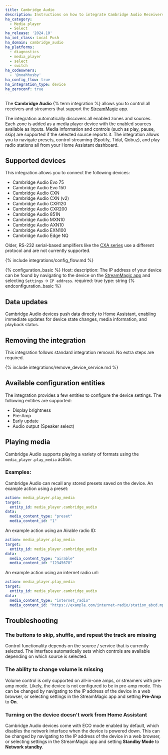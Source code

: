 ```yaml
---
title: Cambridge Audio
description: Instructions on how to integrate Cambridge Audio Receivers into Home Assistant.
ha_category:
  - Media player
  - Select
ha_release: '2024.10'
ha_iot_class: Local Push
ha_domain: cambridge_audio
ha_platforms:
  - diagnostics
  - media_player
  - select
  - switch
ha_codeowners:
  - '@noahhusby'
ha_config_flow: true
ha_integration_type: device
ha_zeroconf: true
---
```


The **Cambridge Audio** {% term integration %} allows you to control all receivers and streamers that support the [StreamMagic](https://www.cambridgeaudio.com/usa/en/products/streammagic) app.

The integration automatically discovers all enabled zones and sources. Each zone is added as a media player device with the enabled sources available as inputs. Media information and controls (such as play, pause, skip) are supported if the selected source reports it. The integration allows you to navigate presets, control streaming (Spotify, Tidal, Qobuz), and play radio stations all from your Home Assistant dashboard.

## Supported devices

This integration allows you to connect the following devices:

- Cambridge Audio Evo 75
- Cambridge Audio Evo 150
- Cambridge Audio CXN
- Cambridge Audio CXN (v2)
- Cambridge Audio CXR120
- Cambridge Audio CXR200
- Cambridge Audio 851N
- Cambridge Audio MXN10
- Cambridge Audio AXN10
- Cambridge Audio EXN100
- Cambridge Audio Edge NQ

Older, RS-232 serial-based amplifiers like the [CXA series](https://www.cambridgeaudio.com/usa/en/products/hi-fi/cx-series-2/cxa81)
use a different protocol and are not currently supported.

{% include integrations/config_flow.md %}

{% configuration_basic %}
Host:
    description: The IP address of your device can be found by navigating to the device on the [StreamMagic app](https://www.cambridgeaudio.com/usa/en/products/streammagic) and selecting `Settings` → `IP address`.
    required: true
    type: string
{% endconfiguration_basic %}

## Data updates

Cambridge Audio devices push data directly to Home Assistant, enabling immediate updates for device state changes, media information, and playback status.

## Removing the integration

This integration follows standard integration removal. No extra steps are required.

{% include integrations/remove_device_service.md %}

## Available configuration entities

The integration provides a few entities to configure the device settings. The following entities are supported:

- Display brightness
- Pre-Amp
- Early update
- Audio output (Speaker select)

## Playing media

Cambridge Audio supports playing a variety of formats using the `media_player.play_media` action. 

### Examples:

Cambridge Audio can recall any stored presets saved on the device. An example action using a preset:
```yaml
action: media_player.play_media
target:
  entity_id: media_player.cambridge_audio
data:
  media_content_type: "preset"
  media_content_id: "1"
```

An example action using an Airable radio ID:

```yaml
action: media_player.play_media
target:
  entity_id: media_player.cambridge_audio
data:
  media_content_type: "airable"
  media_content_id: "12345678"
```

An example action using an internet radio url:
```yaml
action: media_player.play_media
target:
  entity_id: media_player.cambridge_audio
data:
  media_content_type: "internet_radio"
  media_content_id: "https://example.com/internet-radio/station_abcd.mp3"
```
## Troubleshooting

### The buttons to skip, shuffle, and repeat the track are missing

Control functionality depends on the source / service that is currently selected.
The interface automatically sets which controls are available depending on which source is selected.

### The ability to change volume is missing

Volume control is only supported on all-in-one amps, or streamers with pre-amp mode.
Likely, the device is not configured to be in pre-amp mode.
This can be changed by navigating to the IP address of the device in a web browser,
or selecting settings in the StreamMagic app and setting **Pre-Amp** to **On**.

### Turning on the device doesn't work from Home Assistant

Cambridge Audio devices come with ECO mode enabled by default, which disables the network interface when
the device is powered down. This can be changed by navigating to the IP address of the device in a web browser,
or selecting settings in the StreamMagic app and setting **Standby Mode** to **Network standby**.
